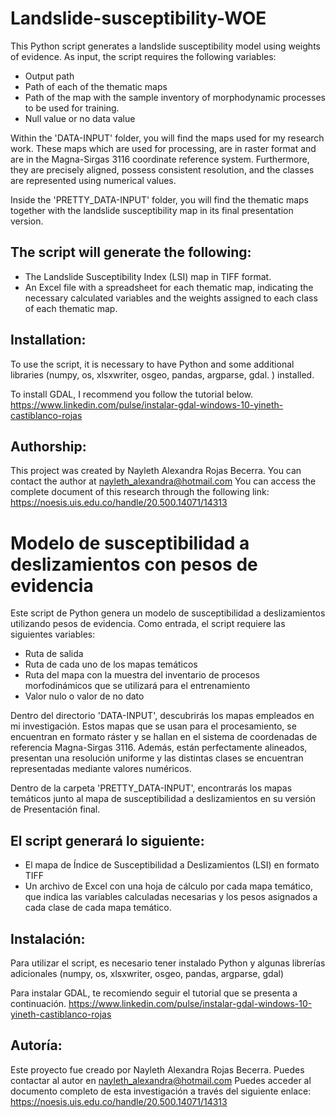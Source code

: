# Landslide-susceptibility-WOE 	

This Python script generates a landslide susceptibility model using weights of evidence. As input, the script requires the following variables:

- Output path
- Path of each of the thematic maps
- Path of the map with the sample inventory of morphodynamic processes to be used for training.
- Null value or no data value

Within the 'DATA-INPUT' folder, you will find the maps used for my research work. These maps which are used for processing, are in raster format and are in the Magna-Sirgas 3116 coordinate reference system. Furthermore, they are precisely aligned, possess consistent resolution, and the classes are represented using numerical values.

Inside the 'PRETTY_DATA-INPUT' folder, you will find the thematic maps together with the landslide susceptibility map in its final presentation version.

## The script will generate the following:

- The Landslide Susceptibility Index (LSI) map in TIFF format.
- An Excel file with a spreadsheet for each thematic map, indicating the necessary calculated variables and the weights assigned to each class of each thematic map.

## Installation:
To use the script, it is necessary to have Python and some additional libraries (numpy, os, xlsxwriter, osgeo, pandas, argparse, gdal. ) installed.

To install GDAL, I recommend you follow the tutorial below.
https://www.linkedin.com/pulse/instalar-gdal-windows-10-yineth-castiblanco-rojas

## Authorship:
This project was created by Nayleth Alexandra Rojas Becerra. You can contact the author at nayleth_alexandra@hotmail.com
You can access the complete document of this research through the following link: https://noesis.uis.edu.co/handle/20.500.14071/14313

# Modelo de susceptibilidad a deslizamientos con pesos de evidencia 
Este script de Python genera un modelo de susceptibilidad a deslizamientos utilizando pesos de evidencia. Como entrada, el script requiere las siguientes variables:

- Ruta de salida
- Ruta de cada uno de los mapas temáticos
- Ruta del mapa con la muestra del inventario de procesos morfodinámicos que se utilizará para el entrenamiento
- Valor nulo o valor de no dato

Dentro del directorio 'DATA-INPUT', descubrirás los mapas empleados en mi investigación. Estos mapas que se usan para el procesamiento, se encuentran en formato ráster y se hallan en el sistema de coordenadas de referencia Magna-Sirgas 3116. Además, están perfectamente alineados, presentan una resolución uniforme y las distintas clases se encuentran representadas mediante valores numéricos.

Dentro de la carpeta 'PRETTY_DATA-INPUT', encontrarás los mapas temáticos junto al mapa de susceptibilidad a deslizamientos en su versión de Presentación final.

## El script generará lo siguiente:

- El mapa de Índice de Susceptibilidad a Deslizamientos (LSI) en formato TIFF
- Un archivo de Excel con una hoja de cálculo por cada mapa temático, que indica las variables calculadas necesarias y los pesos asignados a cada clase de cada mapa temático.

## Instalación:
Para utilizar el script, es necesario tener instalado Python y algunas librerías adicionales (numpy, os, xlsxwriter, osgeo, pandas, argparse, gdal)

Para instalar GDAL, te recomiendo seguir el tutorial que se presenta a continuación.
https://www.linkedin.com/pulse/instalar-gdal-windows-10-yineth-castiblanco-rojas

## Autoría:
Este proyecto fue creado por Nayleth Alexandra Rojas Becerra. Puedes contactar al autor en nayleth_alexandra@hotmail.com
Puedes acceder al documento completo de esta investigación a través del siguiente enlace: https://noesis.uis.edu.co/handle/20.500.14071/14313
